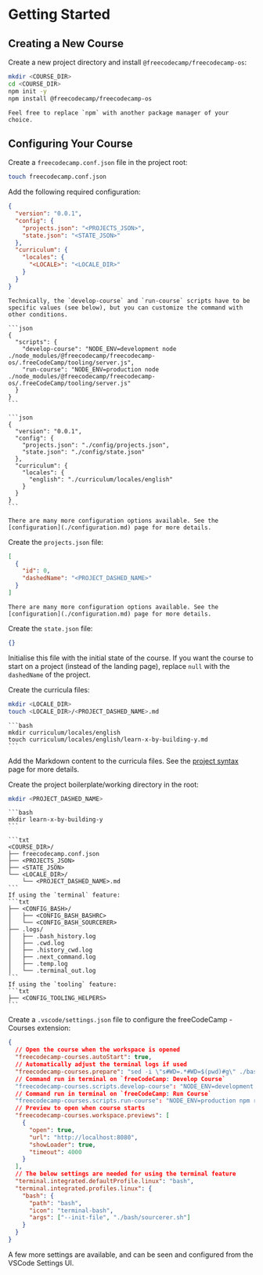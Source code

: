 # Getting Started

## Creating a New Course

Create a new project directory and install `@freecodecamp/freecodecamp-os`:

```bash
mkdir <COURSE_DIR>
cd <COURSE_DIR>
npm init -y
npm install @freecodecamp/freecodecamp-os
```

```admonish info title=" "
Feel free to replace `npm` with another package manager of your choice.
```

## Configuring Your Course

Create a `freecodecamp.conf.json` file in the project root:

```bash
touch freecodecamp.conf.json
```

Add the following required configuration:

```json
{
  "version": "0.0.1",
  "config": {
    "projects.json": "<PROJECTS_JSON>",
    "state.json": "<STATE_JSON>"
  },
  "curriculum": {
    "locales": {
      "<LOCALE>": "<LOCALE_DIR>"
    }
  }
}
```

````admonish attention
Technically, the `develop-course` and `run-course` scripts have to be specific values (see below), but you can customize the command with other conditions.

```json
{
  "scripts": {
    "develop-course": "NODE_ENV=development node ./node_modules/@freecodecamp/freecodecamp-os/.freeCodeCamp/tooling/server.js",
    "run-course": "NODE_ENV=production node ./node_modules/@freecodecamp/freecodecamp-os/.freeCodeCamp/tooling/server.js"
  }
}
```
````

````admonish example collapsible=true
```json
{
  "version": "0.0.1",
  "config": {
    "projects.json": "./config/projects.json",
    "state.json": "./config/state.json"
  },
  "curriculum": {
    "locales": {
      "english": "./curriculum/locales/english"
    }
  }
}
```
````

```admonish info
There are many more configuration options available. See the [configuration](./configuration.md) page for more details.
```

Create the `projects.json` file:

```json
[
  {
    "id": 0,
    "dashedName": "<PROJECT_DASHED_NAME>"
  }
]
```

```admonish info
There are many more configuration options available. See the [configuration](./configuration.md) page for more details.
```

Create the `state.json` file:

```json
{}
```

Initialise this file with the initial state of the course. If you want the course to start on a project (instead of the landing page), replace `null` with the `dashedName` of the project.

Create the curricula files:

```bash
mkdir <LOCALE_DIR>
touch <LOCALE_DIR>/<PROJECT_DASHED_NAME>.md
```

````admonish example
```bash
mkdir curriculum/locales/english
touch curriculum/locales/english/learn-x-by-building-y.md
```
````

Add the Markdown content to the curricula files. See the [project syntax](./project-syntax.md) page for more details.

Create the project boilerplate/working directory in the root:

```bash
mkdir <PROJECT_DASHED_NAME>
```

````admonish example
```bash
mkdir learn-x-by-building-y
```
````

````admonish attention title="Required Files"
```txt
<COURSE_DIR>/
├── freecodecamp.conf.json
├── <PROJECTS_JSON>
├── <STATE_JSON>
└── <LOCALE_DIR>/
    └── <PROJECT_DASHED_NAME>.md
```
If using the `terminal` feature:
```txt
├── <CONFIG_BASH>/
│   ├── <CONFIG_BASH_BASHRC>
│   └── <CONFIG_BASH_SOURCERER>
├── .logs/
│   ├── .bash_history.log
│   ├── .cwd.log
│   ├── .history_cwd.log
│   ├── .next_command.log
│   ├── .temp.log
│   └── .terminal_out.log
```
If using the `tooling` feature:
```txt
├── <CONFIG_TOOLING_HELPERS>
```
````

Create a `.vscode/settings.json` file to configure the freeCodeCamp - Courses extension:

```json
{
  // Open the course when the workspace is opened
  "freecodecamp-courses.autoStart": true,
  // Automatically adjust the terminal logs if used
  "freecodecamp-courses.prepare": "sed -i \"s#WD=.*#WD=$(pwd)#g\" ./bash/.bashrc",
  // Command run in terminal on `freeCodeCamp: Develop Course`
  "freecodecamp-courses.scripts.develop-course": "NODE_ENV=development npm run start",
  // Command run in terminal on `freeCodeCamp: Run Course`
  "freecodecamp-courses.scripts.run-course": "NODE_ENV=production npm run start",
  // Preview to open when course starts
  "freecodecamp-courses.workspace.previews": [
    {
      "open": true,
      "url": "http://localhost:8080",
      "showLoader": true,
      "timeout": 4000
    }
  ],
  // The below settings are needed for using the terminal feature
  "terminal.integrated.defaultProfile.linux": "bash",
  "terminal.integrated.profiles.linux": {
    "bash": {
      "path": "bash",
      "icon": "terminal-bash",
      "args": ["--init-file", "./bash/sourcerer.sh"]
    }
  }
}
```

A few more settings are available, and can be seen and configured from the VSCode Settings UI.
